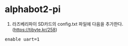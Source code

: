 # alphabot2-pi

1. 라즈베리파이 SD카드의 config.txt 파일에 다음을 추가한다. (https://tibyte.kr/258)
<pre>enable_uart=1</pre>
